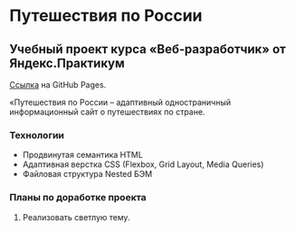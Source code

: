 # Путешествия по России

## Учебный проект курса «Веб‑разработчик» от Яндекс.Практикум

[Ссылка](https://nikolskii.github.io/russian-travel/index.html) на GitHub Pages.

«Путешествия по России – адаптивный одностраничный информационный сайт о путешествиях по стране.

### Технологии

- Продвинутая семантика HTML
- Адаптивная верстка CSS (Flexbox, Grid Layout, Media Queries)
- Файловая структура Nested БЭМ

### Планы по доработке проекта

1. Реализовать светлую тему.
